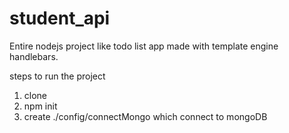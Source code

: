 # student_api

Entire nodejs project like todo list app made with template engine handlebars.

steps to run the project
1) clone
2) npm init
3) create ./config/connectMongo which connect to mongoDB

